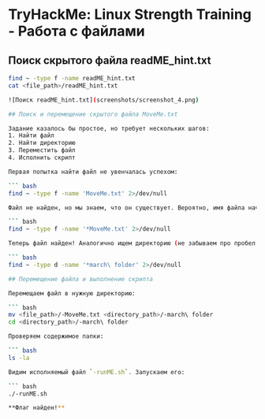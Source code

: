 # TryHackMe: Linux Strength Training - Работа с файлами

## Поиск скрытого файла readME_hint.txt

``` bash
find ~ -type f -name readME_hint.txt
cat <file_path>/readME_hint.txt

![Поиск readME_hint.txt](screenshots/screenshot_4.png)

## Поиск и перемещение скрытого файла MoveMe.txt

Задание казалось бы простое, но требует нескольких шагов:
1. Найти файл
2. Найти директорию
3. Переместить файл
4. Исполнить скрипт

Первая попытка найти файл не увенчалась успехом:

``` bash
find ~ -type f -name 'MoveMe.txt' 2>/dev/null

Файл не найден, но мы знаем, что он существует. Вероятно, имя файла начинается со специальных символов. Пробуем:

``` bash
find ~ -type f -name '*MoveMe.txt' 2>/dev/null

Теперь файл найден! Аналогично ищем директорию (не забываем про пробел в названии):

``` bash
find ~ -type d -name '*march\ folder' 2>/dev/null

## Перемещение файла и выполнение скрипта

Перемещаем файл в нужную директорию:

``` bash
mv <file_path>/-MoveMe.txt <directory_path>/-march\ folder
cd <directory_path>/-march\ folder

Проверяем содержимое папки:

``` bash
ls -la

Видим исполняемый файл `-runME.sh`. Запускаем его:

``` bash
./-runME.sh

**Флаг найден!**